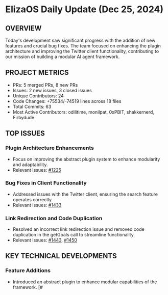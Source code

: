 # ElizaOS Daily Update (Dec 25, 2024)

## OVERVIEW 
Today's development saw significant progress with the addition of new features and crucial bug fixes. The team focused on enhancing the plugin architecture and improving the Twitter client functionality, contributing to our mission of building a modular AI agent framework.

## PROJECT METRICS
- PRs: 5 merged PRs, 8 new PRs
- Issues: 2 new issues, 3 closed issues
- Unique Contributors: 24
- Code Changes: +75534/-74519 lines across 18 files
- Total Commits: 63
- Most Active Contributors: odilitime, monilpat, 0xPBIT, shakkernerd, Firbydude

## TOP ISSUES
### Plugin Architecture Enhancements
- Focus on improving the abstract plugin system to enhance modularity and adaptability.
- Relevant Issues: [#1225](https://github.com/elizaos/eliza/pull/1225)

### Bug Fixes in Client Functionality
- Addressed issues with the Twitter client, ensuring the search feature operates correctly.
- Relevant Issues: [#1433](https://github.com/elizaos/eliza/pull/1433)

### Link Redirection and Code Duplication
- Resolved an incorrect link redirection issue and removed code duplication in the getGoals call to streamline functionality.
- Relevant Issues: [#1443](https://github.com/elizaos/eliza/pull/1443), [#1450](https://github.com/elizaos/eliza/pull/1450)

## KEY TECHNICAL DEVELOPMENTS
### Feature Additions
- Introduced an abstract plugin to enhance modular capabilities of the framework. [#
